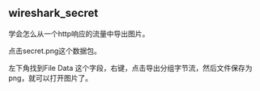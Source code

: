 ## wireshark_secret

学会怎么从一个http响应的流量中导出图片。

点击secret.png这个数据包。

左下角找到File Data 这个字段，右键，点击导出分组字节流，然后文件保存为png，就可以打开图片了。
